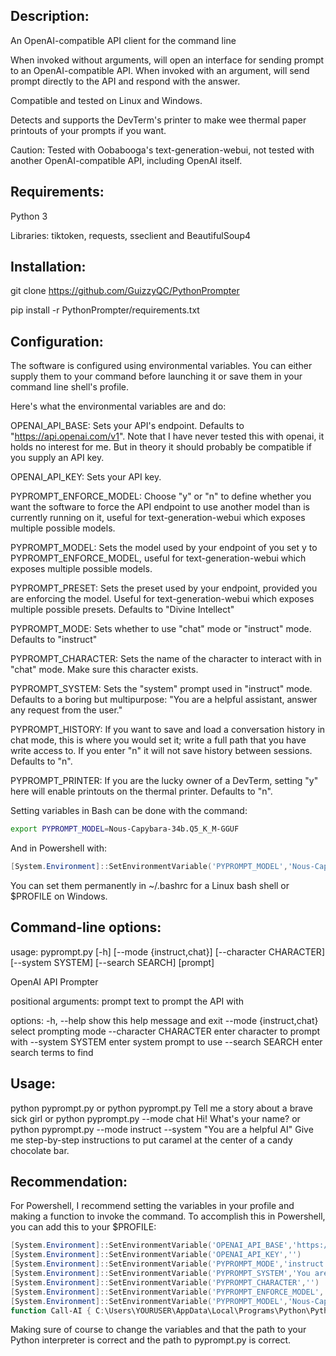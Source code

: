 ## Description:
An OpenAI-compatible API client for the command line

When invoked without arguments, will open an interface for sending prompt to an OpenAI-compatible API. When invoked with an argument, will send prompt directly to the API and respond with the answer.

Compatible and tested on Linux and Windows.

Detects and supports the DevTerm's printer to make wee thermal paper printouts of your prompts if you want.

Caution: Tested with Oobabooga's text-generation-webui, not tested with another OpenAI-compatible API, including OpenAI itself.

## Requirements:
Python 3

Libraries: tiktoken, requests, sseclient and BeautifulSoup4

## Installation:
git clone https://github.com/GuizzyQC/PythonPrompter

pip install -r PythonPrompter/requirements.txt

## Configuration:
The software is configured using environmental variables. You can either supply them to your command before launching it or save them in your command line shell's profile.

Here's what the environmental variables are and do:

OPENAI_API_BASE: Sets your API's endpoint. Defaults to "https://api.openai.com/v1". Note that I have never tested this with openai, it holds no interest for me. But in theory it should probably be compatible if you supply an API key.

OPENAI_API_KEY: Sets your API key.

PYPROMPT_ENFORCE_MODEL: Choose "y" or "n" to define whether you want the software to force the API endpoint to use another model than is currently running on it, useful for text-generation-webui which exposes multiple possible models.

PYPROMPT_MODEL: Sets the model used by your endpoint of you set y to PYPROMPT_ENFORCE_MODEL, useful for text-generation-webui which exposes multiple possible models.

PYPROMPT_PRESET: Sets the preset used by your endpoint, provided you are enforcing the model. Useful for text-generation-webui which exposes multiple possible presets. Defaults to "Divine Intellect"

PYPROMPT_MODE: Sets whether to use "chat" mode or "instruct" mode. Defaults to "instruct"

PYPROMPT_CHARACTER: Sets the name of the character to interact with in "chat" mode. Make sure this character exists.

PYPROMPT_SYSTEM: Sets the "system" prompt used in "instruct" mode. Defaults to a boring but multipurpose: "You are a helpful assistant, answer any request from the user."

PYPROMPT_HISTORY: If you want to save and load a conversation history in chat mode, this is where you would set it; write a full path that you have write access to. If you enter "n" it will not save history between sessions. Defaults to "n".

PYPROMPT_PRINTER: If you are the lucky owner of a DevTerm, setting "y" here will enable printouts on the thermal printer. Defaults to "n".

Setting variables in Bash can be done with the command:
``` bash
export PYPROMPT_MODEL=Nous-Capybara-34b.Q5_K_M-GGUF
```

And in Powershell with:
``` powershell
[System.Environment]::SetEnvironmentVariable('PYPROMPT_MODEL','Nous-Capybara-34b.Q5_K_M-GGUF')
```
You can set them permanently in \~/.bashrc for a Linux bash shell or $PROFILE on Windows.

## Command-line options:
usage: pyprompt.py [-h] [--mode {instruct,chat}] [--character CHARACTER] [--system SYSTEM] [--search SEARCH] [prompt]

OpenAI API Prompter

positional arguments:
  prompt                text to prompt the API with

options:
  -h, --help            show this help message and exit
  --mode {instruct,chat}
                        select prompting mode
  --character CHARACTER
                        enter character to prompt with
  --system SYSTEM       enter system prompt to use
  --search SEARCH       enter search terms to find

## Usage:
python pyprompt.py
or
python pyprompt.py Tell me a story about a brave sick girl
or
python pyprompt.py --mode chat Hi! What's your name?
or
python pyprompt.py --mode instruct --system "You are a helpful AI" Give me step-by-step instructions to put caramel at the center of a candy chocolate bar.

## Recommendation:
For Powershell, I recommend setting the variables in your profile and making a function to invoke the command. To accomplish this in Powershell, you can add this to your $PROFILE:
``` powershell
[System.Environment]::SetEnvironmentVariable('OPENAI_API_BASE','https://api.openai.com/v1')
[System.Environment]::SetEnvironmentVariable('OPENAI_API_KEY','')
[System.Environment]::SetEnvironmentVariable('PYPROMPT_MODE','instruct')
[System.Environment]::SetEnvironmentVariable('PYPROMPT_SYSTEM','You are a helpful assistant, helping the user accomplish any task on their computer.')
[System.Environment]::SetEnvironmentVariable('PYPROMPT_CHARACTER','')
[System.Environment]::SetEnvironmentVariable('PYPROMPT_ENFORCE_MODEL','y')
[System.Environment]::SetEnvironmentVariable('PYPROMPT_MODEL','Nous-Capybara-34b.Q5_K_M-GGUF')
function Call-AI { C:\Users\YOURUSER\AppData\Local\Programs\Python\Python311\python.exe C:\PATH\TO\PythonPrompter\pyprompt.py $args }
```
Making sure of course to change the variables and that the path to your Python interpreter is correct and the path to pyprompt.py is correct.
